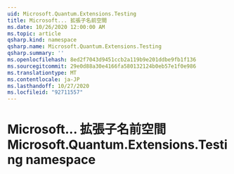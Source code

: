 ```yaml
---
uid: Microsoft.Quantum.Extensions.Testing
title: Microsoft... 拡張子名前空間
ms.date: 10/26/2020 12:00:00 AM
ms.topic: article
qsharp.kind: namespace
qsharp.name: Microsoft.Quantum.Extensions.Testing
qsharp.summary: ''
ms.openlocfilehash: 8ed2f7043d9451ccb2a119b9e201ddbe9fb1f136
ms.sourcegitcommit: 29e0d88a30e4166fa580132124b0eb57e1f0e986
ms.translationtype: MT
ms.contentlocale: ja-JP
ms.lasthandoff: 10/27/2020
ms.locfileid: "92711557"
---
```

# <a name="microsoftquantumextensionstesting-namespace"></a><span data-ttu-id="3941c-102">Microsoft... 拡張子名前空間</span><span class="sxs-lookup"><span data-stu-id="3941c-102">Microsoft.Quantum.Extensions.Testing namespace</span></span>



